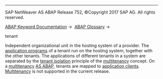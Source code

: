   

* * *

SAP NetWeaver AS ABAP Release 752, ©Copyright 2017 SAP AG. All rights reserved.

[ABAP Keyword Documentation](javascript:call_link\('abenabap.htm'\)) →  [ABAP Glossary](javascript:call_link\('abenabap_glossary.htm'\)) → 

tenant

Independent organizational unit in the hosting system of a provider. The [application programs](javascript:call_link\('abenapplication_program_glosry.htm'\) "Glossary Entry") of a tenant run on the hosting system, together with the other tenants. The applications of different tenants in a system are separated by the [tenant isolation](javascript:call_link\('abentenant_isolation_glosry.htm'\) "Glossary Entry") principle of the [multitenancy](javascript:call_link\('abenmegatenancy_glosry.htm'\) "Glossary Entry") concept. On a [multitenancy](javascript:call_link\('abenmegatenancy_glosry.htm'\) "Glossary Entry") [AS ABAP](javascript:call_link\('abensap_nw_abap_glosry.htm'\) "Glossary Entry"), tenants are mapped to [application clients](javascript:call_link\('abenapplication_client_glosry.htm'\) "Glossary Entry"). [Multitenancy](javascript:call_link\('abenmegatenancy_glosry.htm'\) "Glossary Entry") is not supported in the current release.
